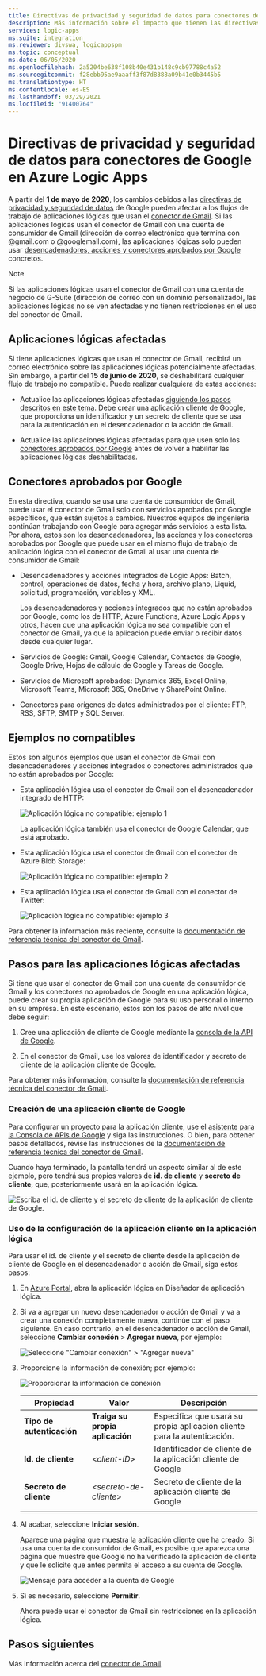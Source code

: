 ```yaml
---
title: Directivas de privacidad y seguridad de datos para conectores de Google
description: Más información sobre el impacto que tienen las directivas de privacidad y seguridad de Google en los conectores de Google, como Gmail, en Azure Logic Apps
services: logic-apps
ms.suite: integration
ms.reviewer: divswa, logicappspm
ms.topic: conceptual
ms.date: 06/05/2020
ms.openlocfilehash: 2a5204be638f108b40e431b148c9cb97788c4a52
ms.sourcegitcommit: f28ebb95ae9aaaff3f87d8388a09b41e0b3445b5
ms.translationtype: HT
ms.contentlocale: es-ES
ms.lasthandoff: 03/29/2021
ms.locfileid: "91400764"
---
```

# <a name="data-security-and-privacy-policies-for-google-connectors-in-azure-logic-apps"></a>Directivas de privacidad y seguridad de datos para conectores de Google en Azure Logic Apps

A partir del **1 de mayo de 2020**, los cambios debidos a las [directivas de privacidad y seguridad de datos](https://www.blog.google/technology/safety-security/project-strobe/) de Google pueden afectar a los flujos de trabajo de aplicaciones lógicas que usan el [conector de Gmail](/connectors/gmail/). Si las aplicaciones lógicas usan el conector de Gmail con una cuenta de consumidor de Gmail (dirección de correo electrónico que termina con @gmail.com o @googlemail.com), las aplicaciones lógicas solo pueden usar [desencadenadores, acciones y conectores aprobados por Google](#approved-connectors) concretos.

> [!NOTE]
> Si las aplicaciones lógicas usan el conector de Gmail con una cuenta de negocio de G-Suite (dirección de correo con un dominio personalizado), las aplicaciones lógicas no se ven afectadas y no tienen restricciones en el uso del conector de Gmail.

## <a name="affected-logic-apps"></a>Aplicaciones lógicas afectadas

Si tiene aplicaciones lógicas que usan el conector de Gmail, recibirá un correo electrónico sobre las aplicaciones lógicas potencialmente afectadas. Sin embargo, a partir del **15 de junio de 2020**, se deshabilitará cualquier flujo de trabajo no compatible. Puede realizar cualquiera de estas acciones:

* Actualice las aplicaciones lógicas afectadas [siguiendo los pasos descritos en este tema](#update-affected-workflows). Debe crear una aplicación cliente de Google, que proporciona un identificador y un secreto de cliente que se usa para la autenticación en el desencadenador o la acción de Gmail.

* Actualice las aplicaciones lógicas afectadas para que usen solo los [conectores aprobados por Google](#approved-connectors) antes de volver a habilitar las aplicaciones lógicas deshabilitadas.

<a name="approved-connectors"></a>

## <a name="google-approved-connectors"></a>Conectores aprobados por Google

En esta directiva, cuando se usa una cuenta de consumidor de Gmail, puede usar el conector de Gmail solo con servicios aprobados por Google específicos, que están sujetos a cambios. Nuestros equipos de ingeniería continúan trabajando con Google para agregar más servicios a esta lista. Por ahora, estos son los desencadenadores, las acciones y los conectores aprobados por Google que puede usar en el mismo flujo de trabajo de aplicación lógica con el conector de Gmail al usar una cuenta de consumidor de Gmail:

* Desencadenadores y acciones integrados de Logic Apps: Batch, control, operaciones de datos, fecha y hora, archivo plano, Liquid, solicitud, programación, variables y XML.

  Los desencadenadores y acciones integrados que no están aprobados por Google, como los de HTTP, Azure Functions, Azure Logic Apps y otros, hacen que una aplicación lógica no sea compatible con el conector de Gmail, ya que la aplicación puede enviar o recibir datos desde cualquier lugar.

* Servicios de Google: Gmail, Google Calendar, Contactos de Google, Google Drive, Hojas de cálculo de Google y Tareas de Google.

* Servicios de Microsoft aprobados: Dynamics 365, Excel Online, Microsoft Teams, Microsoft 365, OneDrive y SharePoint Online.

* Conectores para orígenes de datos administrados por el cliente: FTP, RSS, SFTP, SMTP y SQL Server.

## <a name="non-compliant-examples"></a>Ejemplos no compatibles

Estos son algunos ejemplos que usan el conector de Gmail con desencadenadores y acciones integrados o conectores administrados que no están aprobados por Google:

* Esta aplicación lógica usa el conector de Gmail con el desencadenador integrado de HTTP:

  ![Aplicación lógica no compatible: ejemplo 1](./media/connectors-google-data-security-privacy-policy/not-compliant-logic-app-1.png)
  
  La aplicación lógica también usa el conector de Google Calendar, que está aprobado.

* Esta aplicación lógica usa el conector de Gmail con el conector de Azure Blob Storage:

  ![Aplicación lógica no compatible: ejemplo 2](./media/connectors-google-data-security-privacy-policy/not-compliant-logic-app-2.png)

* Esta aplicación lógica usa el conector de Gmail con el conector de Twitter:

  ![Aplicación lógica no compatible: ejemplo 3](./media/connectors-google-data-security-privacy-policy/not-compliant-logic-app-3.png)

Para obtener la información más reciente, consulte la [documentación de referencia técnica del conector de Gmail](/connectors/gmail/).

<a name="update-affected-workflows"></a>

## <a name="steps-for-affected-logic-apps"></a>Pasos para las aplicaciones lógicas afectadas

Si tiene que usar el conector de Gmail con una cuenta de consumidor de Gmail y los conectores no aprobados de Google en una aplicación lógica, puede crear su propia aplicación de Google para su uso personal o interno en su empresa. En este escenario, estos son los pasos de alto nivel que debe seguir:

1. Cree una aplicación de cliente de Google mediante la [consola de la API de Google](https://console.developers.google.com).

1. En el conector de Gmail, use los valores de identificador y secreto de cliente de la aplicación cliente de Google.

Para obtener más información, consulte la [documentación de referencia técnica del conector de Gmail](/connectors/gmail/#authentication-and-bring-your-own-application).

### <a name="create-google-client-app"></a>Creación de una aplicación cliente de Google

Para configurar un proyecto para la aplicación cliente, use el [asistente para la Consola de APIs de Google](https://console.developers.google.com/start/api?id=gmail&credential=client_key) y siga las instrucciones. O bien, para obtener pasos detallados, revise las instrucciones de la [documentación de referencia técnica del conector de Gmail](/connectors/gmail/#authentication-and-bring-your-own-application).

Cuando haya terminado, la pantalla tendrá un aspecto similar al de este ejemplo, pero tendrá sus propios valores de **id. de cliente** y **secreto de cliente**, que, posteriormente usará en la aplicación lógica.

![Escriba el id. de cliente y el secreto de cliente de la aplicación de cliente de Google.](./media/connectors-google-data-security-privacy-policy/google-api-console.png)

### <a name="use-client-app-settings-in-logic-app"></a>Uso de la configuración de la aplicación cliente en la aplicación lógica

Para usar el id. de cliente y el secreto de cliente desde la aplicación de cliente de Google en el desencadenador o acción de Gmail, siga estos pasos:

1. En [Azure Portal](https://portal.azure.com), abra la aplicación lógica en Diseñador de aplicación lógica.

1. Si va a agregar un nuevo desencadenador o acción de Gmail y va a crear una conexión completamente nueva, continúe con el paso siguiente. En caso contrario, en el desencadenador o acción de Gmail, seleccione **Cambiar conexión** > **Agregar nueva**, por ejemplo:

   ![Seleccione "Cambiar conexión" > "Agregar nueva"](./media/connectors-google-data-security-privacy-policy/change-gmail-connection.png)

1. Proporcione la información de conexión; por ejemplo:

   ![Proporcionar la información de conexión](./media/connectors-google-data-security-privacy-policy/authentication-type-bring-your-own.png)

   | Propiedad | Valor | Descripción |
   |----------|-------|-------------|
   | **Tipo de autenticación** | **Traiga su propia aplicación** | Especifica que usará su propia aplicación cliente para la autenticación. |
   | **Id. de cliente** | <*client-ID*> | Identificador de cliente de la aplicación cliente de Google |
   | **Secreto de cliente** | <*secreto-de-cliente*> | Secreto de cliente de la aplicación cliente de Google |
   ||||

1. Al acabar, seleccione **Iniciar sesión**.

   Aparece una página que muestra la aplicación cliente que ha creado. Si usa una cuenta de consumidor de Gmail, es posible que aparezca una página que muestre que Google no ha verificado la aplicación de cliente y que le solicite que antes permita el acceso a su cuenta de Google.

   ![Mensaje para acceder a la cuenta de Google](./media/connectors-google-data-security-privacy-policy/allow-access-authorized-domain.png)

1. Si es necesario, seleccione **Permitir**.

   Ahora puede usar el conector de Gmail sin restricciones en la aplicación lógica.

## <a name="next-steps"></a>Pasos siguientes

Más información acerca del [conector de Gmail](/connectors/gmail/)

